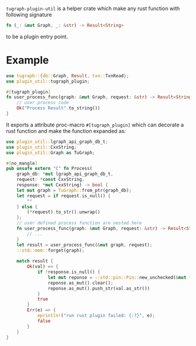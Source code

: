 `tugraph-plugin-util` is a helper crate which make any rust function with following signature
```rust
fn (_: &mut Graph, _: &str) -> Result<String>
```
to be a plugin entry point.

# Example
```rust
use tugraph::{db::Graph, Result, txn::TxnRead};
use plugin_util::tugraph_plugin;

#[tugraph_plugin]
fn user_process_func(graph: &mut Graph, request: &str) -> Result<String> {
    // user process code
    Ok("Process Result".to_string())
}
```

It exports a attribute proc-macro `#[tugraph_plugin]` which can decorate a rust function and make the function expanded as:

```rust
use plugin_util::lgraph_api_graph_db_t;
use plugin_util::CxxString;
use plugin_util::Graph as TuGraph;

#[no_mangle]
pub unsafe extern "C" fn Process(
    graph_db: *mut lgraph_api_graph_db_t,
    request: *const CxxString,
    response: *mut CxxString) -> bool {
    let mut graph = TuGraph::from_ptr(graph_db);
    let request = if request.is_null() {
        ""
    } else {
        (*request).to_str().unwrap()
    };
    // user defined process function are nested here
    fn user_process_func(graph: &mut Graph, request: &str) -> Result<String> {
        // ...
    }
    let result = user_process_func(&mut graph, request);
    ::std::mem::forget(graph);
    
    match result {
        Ok(val) => {
            if !response.is_null() {
                let mut reponse = ::std::pin::Pin::new_unchecked(&mut *response);
                reponse.as_mut().clear();
                reponse.as_mut().push_str(val.as_str())
            }
            true
        }
        Err(e) => {
            eprintln!("run rust plugin failed: {:?}", e);
            false
        }
    }
}
```

